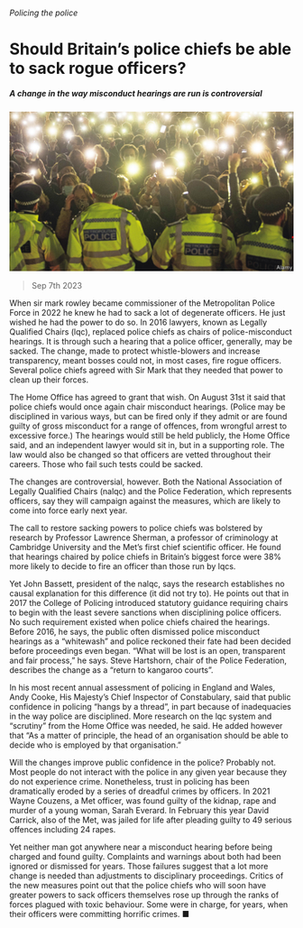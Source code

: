 ###### Policing the police

# Should Britain’s police chiefs be able to sack rogue officers? 

##### A change in the way misconduct hearings are run is controversial 

![image](images/20230909_BRP006.jpg) 

> Sep 7th 2023 

When sir mark rowley became commissioner of the Metropolitan Police Force in 2022 he knew he had to sack a lot of degenerate officers. He just wished he had the power to do so. In 2016 lawyers, known as Legally Qualified Chairs (lqc), replaced police chiefs as chairs of police-misconduct hearings. It is through such a hearing that a police officer, generally, may be sacked. The change, made to protect whistle-blowers and increase transparency, meant bosses could not, in most cases, fire rogue officers. Several police chiefs agreed with Sir Mark that they needed that power to clean up their forces.

The Home Office has agreed to grant that wish. On August 31st it said that police chiefs would once again chair misconduct hearings. (Police may be disciplined in various ways, but can be fired only if they admit or are found guilty of gross misconduct for a range of offences, from wrongful arrest to excessive force.) The hearings would still be held publicly, the Home Office said, and an independent lawyer would sit in, but in a supporting role. The law would also be changed so that officers are vetted throughout their careers. Those who fail such tests could be sacked.

The changes are controversial, however. Both the National Association of Legally Qualified Chairs (nalqc) and the Police Federation, which represents officers, say they will campaign against the measures, which are likely to come into force early next year.

The call to restore sacking powers to police chiefs was bolstered by research by Professor Lawrence Sherman, a professor of criminology at Cambridge University and the Met’s first chief scientific officer. He found that hearings chaired by police chiefs in Britain’s biggest force were 38% more likely to decide to fire an officer than those run by lqcs. 

Yet John Bassett, president of the nalqc, says the research establishes no causal explanation for this difference (it did not try to). He points out that in 2017 the College of Policing introduced statutory guidance requiring chairs to begin with the least severe sanctions when disciplining police officers. No such requirement existed when police chiefs chaired the hearings. Before 2016, he says, the public often dismissed police misconduct hearings as a “whitewash” and police reckoned their fate had been decided before proceedings even began. “What will be lost is an open, transparent and fair process,” he says. Steve Hartshorn, chair of the Police Federation, describes the change as a “return to kangaroo courts”.

In his most recent annual assessment of policing in England and Wales, Andy Cooke, His Majesty’s Chief Inspector of Constabulary, said that public confidence in policing “hangs by a thread”, in part because of inadequacies in the way police are disciplined. More research on the lqc system and “scrutiny” from the Home Office was needed, he said. He added however that “As a matter of principle, the head of an organisation should be able to decide who is employed by that organisation.”

Will the changes improve public confidence in the police? Probably not. Most people do not interact with the police in any given year because they do not experience crime. Nonetheless, trust in policing has been dramatically eroded by a series of dreadful crimes by officers. In 2021 Wayne Couzens, a Met officer, was found guilty of the kidnap, rape and murder of a young woman, Sarah Everard. In February this year David Carrick, also of the Met, was jailed for life after pleading guilty to 49 serious offences including 24 rapes.

Yet neither man got anywhere near a misconduct hearing before being charged and found guilty. Complaints and warnings about both had been ignored or dismissed for years. Those failures suggest that a lot more change is needed than adjustments to disciplinary proceedings. Critics of the new measures point out that the police chiefs who will soon have greater powers to sack officers themselves rose up through the ranks of forces plagued with toxic behaviour. Some were in charge, for years, when their officers were committing horrific crimes. ■


